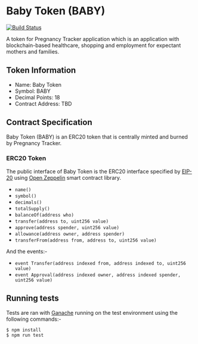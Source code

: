 # Baby Token (BABY)

[![Build Status](https://travis-ci.org/bruce-plutusds/baby-token.svg?branch=master)](https://travis-ci.org/bruce-plutusds/baby-token)

A token for Pregnancy Tracker application which is an application with blockchain-based healthcare, shopping and employment for expectant mothers and families.

## Token Information
- Name: Baby Token
- Symbol: BABY
- Decimal Points: 18
- Contract Address: TBD

## Contract Specification
Baby Token (BABY) is an ERC20 token that is centrally minted and burned by Pregnancy Tracker.

### ERC20 Token
The public interface of Baby Token is the ERC20 interface specified by [EIP-20](https://github.com/ethereum/EIPs/blob/master/EIPS/eip-20.md) using [Open Zeppelin](https://github.com/OpenZeppelin/openzeppelin-contracts) smart contract library.
- `name()`
- `symbol()`
- `decimals()`
- `totalSupply()`
- `balanceOf(address who)`
- `transfer(address to, uint256 value)`
- `approve(address spender, uint256 value)`
- `allowance(address owner, address spender)`
- `transferFrom(address from, address to, uint256 value)`

And the events:-
 - `event Transfer(address indexed from, address indexed to, uint256 value)`
 - `event Approval(address indexed owner, address indexed spender, uint256 value)`

## Running tests
Tests are ran with [Ganache](https://www.trufflesuite.com/ganache) running on the test environment using the following commands:-

```
$ npm install
$ npm run test
```